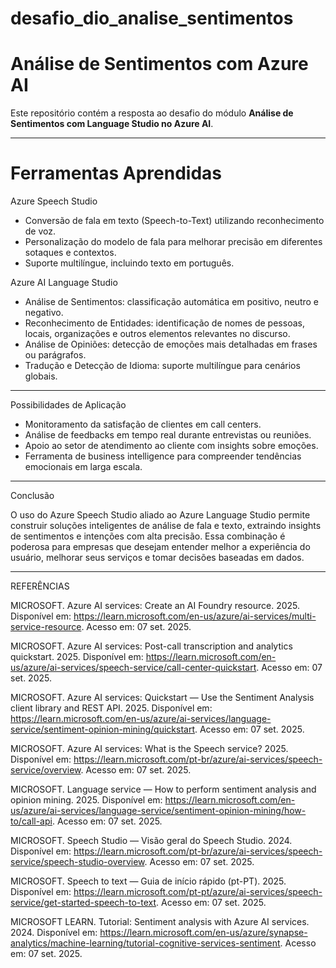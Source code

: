 # desafio_dio_analise_sentimentos

# Análise de Sentimentos com Azure AI

Este repositório contém a resposta ao desafio do módulo **Análise de Sentimentos com Language Studio no Azure AI**.

***


# Ferramentas Aprendidas

Azure Speech Studio
- Conversão de fala em texto (Speech-to-Text) utilizando reconhecimento de voz.
- Personalização do modelo de fala para melhorar precisão em diferentes sotaques e contextos.
- Suporte multilíngue, incluindo texto em português.

Azure AI Language Studio
- Análise de Sentimentos: classificação automática em positivo, neutro e negativo.  
- Reconhecimento de Entidades: identificação de nomes de pessoas, locais, organizações e outros elementos relevantes no discurso.  
- Análise de Opiniões: detecção de emoções mais detalhadas em frases ou parágrafos.  
- Tradução e Detecção de Idioma: suporte multilíngue para cenários globais.  

***

Possibilidades de Aplicação  

- Monitoramento da satisfação de clientes em call centers.  
- Análise de feedbacks em tempo real durante entrevistas ou reuniões.  
- Apoio ao setor de atendimento ao cliente com insights sobre emoções.  
- Ferramenta de business intelligence para compreender tendências emocionais em larga escala.  

***

Conclusão  

O uso do Azure Speech Studio aliado ao Azure Language Studio permite construir soluções inteligentes de análise de fala e texto, extraindo insights de sentimentos e intenções com alta precisão. Essa combinação é poderosa para empresas que desejam entender melhor a experiência do usuário, melhorar seus serviços e tomar decisões baseadas em dados.  

***

REFERÊNCIAS

MICROSOFT. Azure AI services: Create an AI Foundry resource. 2025. Disponível em: https://learn.microsoft.com/en-us/azure/ai-services/multi-service-resource. Acesso em: 07 set. 2025.

MICROSOFT. Azure AI services: Post-call transcription and analytics quickstart. 2025. Disponível em: https://learn.microsoft.com/en-us/azure/ai-services/speech-service/call-center-quickstart. Acesso em: 07 set. 2025.

MICROSOFT. Azure AI services: Quickstart — Use the Sentiment Analysis client library and REST API. 2025. Disponível em: https://learn.microsoft.com/en-us/azure/ai-services/language-service/sentiment-opinion-mining/quickstart. Acesso em: 07 set. 2025.

MICROSOFT. Azure AI services: What is the Speech service? 2025. Disponível em: https://learn.microsoft.com/pt-br/azure/ai-services/speech-service/overview. Acesso em: 07 set. 2025.

MICROSOFT. Language service — How to perform sentiment analysis and opinion mining. 2025. Disponível em: https://learn.microsoft.com/en-us/azure/ai-services/language-service/sentiment-opinion-mining/how-to/call-api. Acesso em: 07 set. 2025.

MICROSOFT. Speech Studio — Visão geral do Speech Studio. 2024. Disponível em: https://learn.microsoft.com/pt-br/azure/ai-services/speech-service/speech-studio-overview. Acesso em: 07 set. 2025.

MICROSOFT. Speech to text — Guia de início rápido (pt-PT). 2025. Disponível em: https://learn.microsoft.com/pt-pt/azure/ai-services/speech-service/get-started-speech-to-text. Acesso em: 07 set. 2025.

MICROSOFT LEARN. Tutorial: Sentiment analysis with Azure AI services. 2024. Disponível em: https://learn.microsoft.com/en-us/azure/synapse-analytics/machine-learning/tutorial-cognitive-services-sentiment. Acesso em: 07 set. 2025.
